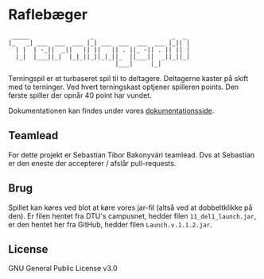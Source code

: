 # Raflebæger
 
```                                            
 _____                 _                      _  _ 
|_   _| ___  ___  ___ |_| ___  ___  ___  ___ |_|| |
  | |  | -_||  _||   || ||   || . ||_ -|| . || || |
  |_|  |___||_|  |_|_||_||_|_||_  ||___||  _||_||_|
                              |___|     |_|        
```

Terningspil er et turbaseret spil til to deltagere. Deltagerne kaster på skift med to terninger. Ved hvert terningskast optjener spilleren points. Den første spiller der opnår 40 point har vundet.

Dokumentationen kan findes under vores [dokumentationsside](http://hold11.github.io/CDIO_del1/docs).

## Teamlead

For dette projekt er Sebastian Tibor Bakonyvári teamlead. Dvs at Sebastian er den eneste der accepterer / afslår pull-requests.

## Brug

Spillet kan køres ved blot at køre vores jar-fil (altså ved at dobbeltklikke på den). Er filen hentet fra DTU's campusnet, hedder filen `11_del1_launch.jar`, er den hentet her fra GitHub, hedder filen `Launch.v.1.1.2.jar`.

## License

GNU General Public License v3.0

